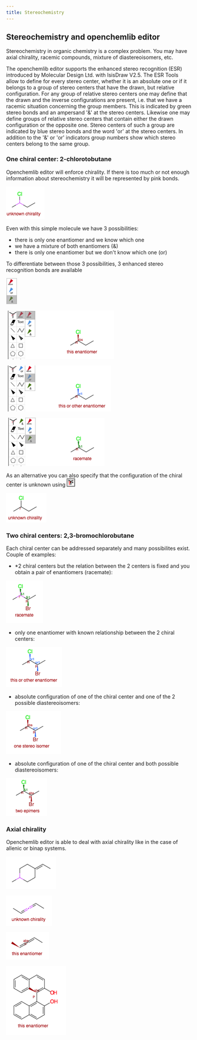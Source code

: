 ```yaml
---
title: Stereochemistry
---
```


## Stereochemistry and openchemlib editor

Stereochemistry in organic chemistry is a complex problem. You may have axial chirality, racemic compounds, mixture of diastereoisomers, etc.

The openchemlib editor supports the enhanced stereo recognition (ESR) introduced by Molecular Design Ltd. with IsisDraw V2.5. The ESR Tools allow to define for every stereo center, whether it is an absolute one or if it belongs to a group of stereo centers that have the drawn, but relative configuration. For any group of relative stereo centers one may define that the drawn and the inverse configurations are present, i.e. that we have a racemic situation concerning the group members. This is indicated by green stereo bonds and an ampersand '&' at the stereo centers. Likewise one may define groups of relative stereo centers that contain either the drawn configuration or the opposite one. Stereo centers of such a group are indicated by blue stereo bonds and the word 'or' at the stereo centers. In addition to the '&' or 'or' indicators group numbers show which stereo centers belong to the same group.

### One chiral center: 2-chlorotobutane

Openchemlib editor will enforce chirality. If there is too much or not enough information about stereochemistry it will be represented by pink bonds.

![chlorobutane-unspecified.png](03_stereo/chlorobutane-unspecified.png)

Even with this simple molecule we have 3 possibilities:

- there is only one enantiomer and we know which one
- we have a mixture of both enantiomers (&)
- there is only one enantiomer but we don't know which one (or)

To differentiate between those 3 possibilities, 3 enhanced stereo recognition bonds are available

![esr.png](03_stereo/esr.png)

![chlorobutane-absolute.png](03_stereo/chlorobutane-absolute.png)

![chlorobutane-one.png](03_stereo/chlorobutane-one.png)

![chlorobutane-both.png](03_stereo/chlorobutane-both.png)

As an alternative you can also specify that the configuration of the chiral center is unknown using ![unknownConfigurationTool.gif](03_stereo/unknownConfigurationTool.gif)

![chlorobutane-both.png](03_stereo/chlorobutane-unknown.png)

### Two chiral centers: 2,3-bromochlorobutane

Each chiral center can be addressed separately and many possibilites exist. Couple of examples:

- \*2 chiral centers but the relation between the 2 centers is fixed and you obtain a pair of enantiomers (racemate):

![bromochlorobutane-racemate.png](03_stereo/bromochlorobutane-racemate.png)

- only one enantiomer with known relationship between the 2 chiral centers:

![bromochlorobutane-enantiomer.png](03_stereo/bromochlorobutane-enantiomer.png)

- absolute configuration of one of the chiral center and one of the 2 possible diastereoisomers:

![bromochlorobutane-onestereo.png](03_stereo/bromochlorobutane-onestereo.png)

- absolute configuration of one of the chiral center and both possible diastereoisomers:

![bromochlorobutane-epimerpng](03_stereo/bromochlorobutane-epimer.png)

### Axial chirality

Openchemlib editor is able to deal with axial chirality like in the case of allenic or binap systems.

![axial-unknown.png](03_stereo/axial-unknown.png)

![allene-unknown.png](03_stereo/allene-unknown.png)

![allene-absolute.png](03_stereo/allene-absolute.png)

![binpaphthol.png](03_stereo/binpaphthol.png)
